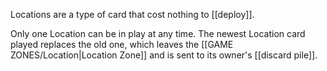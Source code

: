 Locations are a type of card that cost nothing to [[deploy]].

Only one Location can be in play at any time. The newest Location card played replaces the old one, which leaves the [[GAME ZONES/Location|Location Zone]] and is sent to its owner's [[discard pile]].